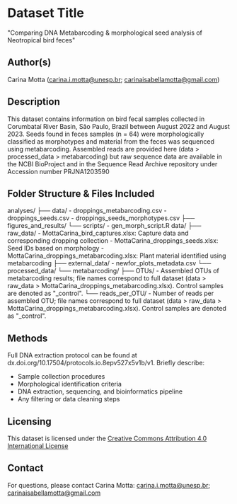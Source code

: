 # Dataset Title
"Comparing DNA Metabarcoding & morphological seed analysis of Neotropical bird feces"

## Author(s)
Carina Motta (carina.i.motta@unesp.br; carinaisabellamotta@gmail.com)

## Description
This dataset contains information on bird fecal samples collected in Corumbataí River Basin, São Paulo, Brazil between August 2022 and August 2023. Seeds found in feces samples (n = 64) were morphologically classified as morphotypes and material from the feces was sequenced using metabarcoding.  Assembled reads are provided here (data > processed_data > metabarcoding) but raw sequence data are available in the NCBI BioProject and in the Sequence Read Archive repository under Accession number PRJNA1203590

## Folder Structure & Files Included
analyses/
├── data/
	- droppings_metabarcoding.csv
	- droppings_seeds.csv
	- droppings_seeds_morphotypes.csv 
├── figures_and_results/
└── scripts/
	- gen_morph_script.R
data/
├── raw_data/ 
	- MottaCarina_bird_captures.xlsx: Capture data and corresponding dropping collection
	- MottaCarina_droppings_seeds.xlsx: Seed IDs based on morphology
	- MottaCarina_droppings_metabarcoding.xlsx: Plant material identified using metabarcoding
├── external_data/
	- newfor_plots_metadata.csv
└── processed_data/
	└── metabarcoding/
		├── OTUs/
			- Assembled OTUs of metabarcoding results; file names correspond to full dataset (data > raw_data > MottaCarina_droppings_metabarcoding.xlsx). Control samples are denoted as "_control".
		└── reads_per_OTU/
			- Number of reads per assembled OTU; file names correspond to full dataset (data > raw_data > MottaCarina_droppings_metabarcoding.xlsx). Control samples are denoted as "_control".


## Methods

Full DNA extraction protocol can be found at dx.doi.org/10.17504/protocols.io.8epv527x5v1b/v1.
Briefly describe:
- Sample collection procedures
- Morphological identification criteria
- DNA extraction, sequencing, and bioinformatics pipeline
- Any filtering or data cleaning steps


## Licensing
This dataset is licensed under the [Creative Commons Attribution 4.0 International License](https://creativecommons.org/licenses/by/4.0/)

## Contact
For questions, please contact Carina Motta: carina.i.motta@unesp.br; carinaisabellamotta@gmail.com
